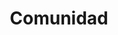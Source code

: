 ---
id: 3
title: "Comunidad"
description: "With supporting text below as a natural lead-in to additional content."
image: "/assets/images/team_work.png"
icon: "block-3"
url: "/services/comunidad/"
---
